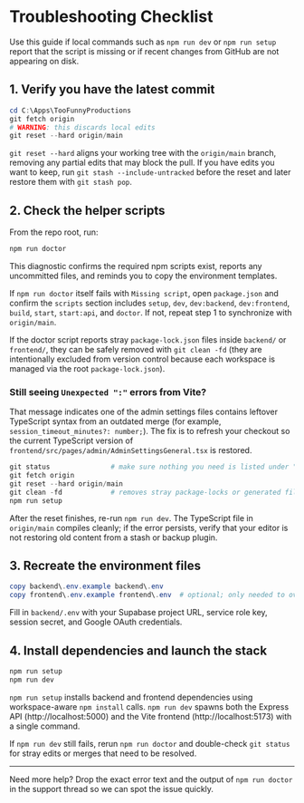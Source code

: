 # Troubleshooting Checklist

Use this guide if local commands such as `npm run dev` or `npm run setup` report that the script is missing or if recent
changes from GitHub are not appearing on disk.

## 1. Verify you have the latest commit

```powershell
cd C:\Apps\TooFunnyProductions
git fetch origin
# WARNING: this discards local edits
git reset --hard origin/main
```

`git reset --hard` aligns your working tree with the `origin/main` branch, removing any partial edits that may block the
pull. If you have edits you want to keep, run `git stash --include-untracked` before the reset and later restore them
with `git stash pop`.

## 2. Check the helper scripts

From the repo root, run:

```powershell
npm run doctor
```

This diagnostic confirms the required npm scripts exist, reports any uncommitted files, and reminds you to copy the
environment templates.

If `npm run doctor` itself fails with `Missing script`, open `package.json` and confirm the `scripts` section includes
`setup`, `dev`, `dev:backend`, `dev:frontend`, `build`, `start`, `start:api`, and `doctor`. If not, repeat step 1 to
synchronize with `origin/main`.

If the doctor script reports stray `package-lock.json` files inside `backend/` or `frontend/`, they can be safely removed with
`git clean -fd` (they are intentionally excluded from version control because each workspace is managed via the root `package-lock.json`).

### Still seeing `Unexpected ":"` errors from Vite?

That message indicates one of the admin settings files contains leftover TypeScript syntax from an outdated merge (for example,
`session_timeout_minutes?: number;`). The fix is to refresh your checkout so the current TypeScript version of
`frontend/src/pages/admin/AdminSettingsGeneral.tsx` is restored.

```powershell
git status               # make sure nothing you need is listed under "Changes not staged for commit"
git fetch origin
git reset --hard origin/main
git clean -fd            # removes stray package-locks or generated files
npm run setup
```

After the reset finishes, re-run `npm run dev`. The TypeScript file in `origin/main` compiles cleanly; if the error persists,
verify that your editor is not restoring old content from a stash or backup plugin.

## 3. Recreate the environment files

```powershell
copy backend\.env.example backend\.env
copy frontend\.env.example frontend\.env  # optional; only needed to override Vite defaults
```

Fill in `backend/.env` with your Supabase project URL, service role key, session secret, and Google OAuth credentials.

## 4. Install dependencies and launch the stack

```powershell
npm run setup
npm run dev
```

`npm run setup` installs backend and frontend dependencies using workspace-aware `npm install` calls. `npm run dev`
spawns both the Express API (http://localhost:5000) and the Vite frontend (http://localhost:5173) with a single command.

If `npm run dev` still fails, rerun `npm run doctor` and double-check `git status` for stray edits or merges that need to
be resolved.

---

Need more help? Drop the exact error text and the output of `npm run doctor` in the support thread so we can spot the
issue quickly.
